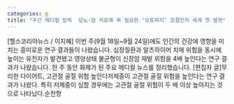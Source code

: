 ```yaml
---
categories: g
title: "주간 메디컬 탑픽  당뇨·암 치료에 꼭 필요한 ‘오토파지’ 조절인자 세계 첫 발견"
---
```

[헬스코리아뉴스 / 이지혜] 이번 주(9월 18일~9월 24일)에도 인간의 건강에 영향을 미치는 흥미로운 연구 결과들이 나왔습니다. 심장질환과 알츠하이머 치매 위험을 동시에 높이는 유전자가 발견됐고 영양상태 불균형이 신장암 재발 위험을 4배 높인다는 연구 결과가 나왔습니다. 한 주 동안 화제가 된 주요 메디컬 뉴스를 정리했습니다. [편집자 글]무리한 다이어트, 고관절 골절 위험 높인다저체중이 고관절 골절 위험을 높인다는 연구 결과가 나왔다. 특히 저체중이 심할 경우에는 고관절 골절 위험이 두 배 이상 높아지는 것으로 나타났다.순천향